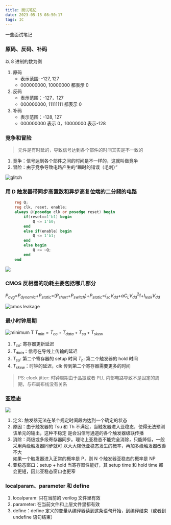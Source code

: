 ```yaml
---
title: 面试笔记
date: 2023-05-15 08:50:17
tags: IC
---
```


一些面试笔记

<!--more-->

### 原码、反码、补码

以 8 进制的数为例

1. 原码
   - 表示范围: -127, 127
   - 000000000, 10000000 都表示 0
2. 反码
   - 表示范围：-127，127
   - 000000000, 11111111 都表示 0
3. 补码
   - 表示范围：-128, 127
   - 000000000 表示 0，10000000 表示-128

### 竞争和冒险

> 元件是有时延的，导致信号达到各个部件的时间其实是不一致的

1. 竞争：信号达到各个部件之间的时间是不一样的，这就叫做竞争
2. 冒险：由于竞争导致电路产生的“瞬时的错误（毛刺）”

![glitch](https://s2.loli.net/2023/05/15/nVQfwYkRG1vFBZl.png)

### 用 D 触发器带同步高置数和异步高复位端的二分频的电路

```verilog
    reg Q;
    reg clk, reset, enable;
    always @(posedge clk or posedge reset) begin
        if(reset==1'b1) begin
            Q <= 1'b0;
        end
        else if(enable) begin
            Q <= 1'b1;
        end
        else begin
            Q <= ~Q;
        end
    end
```

![](https://s2.loli.net/2023/05/15/8ULWgrd12a9wGoi.png)

### CMOS 反相器的功耗主要包括哪几部分

$P_{avg}$=$P_{dynamic}$+$P_{static}$=($P_{short}$+$P_{switch}$)+$P_{static}$=$I_{sc}$$V_{dd}$+$\alpha$$C_{L}$$V_{dd}^{2}$f+$I_{leak}$$V_{dd}$

![cmos leakage](https://s2.loli.net/2023/05/15/BP64YAEoGXF1wtR.png)

### 最小时钟周期

![minimum T](https://s2.loli.net/2023/05/15/it9SeXy8KVERDHT.png)
$T_{min}=T_{co}+T_{data}+T_{su}+T_{skew}$

1. $T_{co}$: 寄存器更新延迟
2. $T_{data}$：信号在导线上传输的延迟
3. $T_{su}$: 第二个寄存器的 setup 时间
   $T_h$: 第二个触发器的 hold 时间
4. $T_{skew}$：时钟的延迟，clk 传到第二个寄存器需要更多的时间

> PS: clock jitter: 时钟周期由于晶振或者 PLL 内部电路导致不是固定的周期，与布局布线没有关系

### 亚稳态

![](https://pic1.zhimg.com/80/v2-52d7d442cc63a00330aaebe2d76f4b7c_720w.webp)

1. 定义: 触发器无法在某个规定时间段内达到一个确定的状态
2. 原因：由于触发器的 Tsu 和 Th 不满足，当触发器进入亚稳态，使得无法预测该单元的输出，这种不稳定 是会沿信号通道的各个触发器级联传播
3. 消除：两级或多级寄存器同步。理论上亚稳态不能完全消除，只能降低，一般采用两级触发器同步就可 以大大降低亚稳态发生的概率，再加多级触发器改善不大  
   如果一个触发器进入正常的概率是 P，则 N 个触发器亚稳态的概率是 NP
4. 亚稳态窗口：setup + hold
   当寄存器性能好，其 setup time 和 hold time 都会更短，因此亚稳态窗口也更窄

### localparam、parameter 和 define

1. localparam: 只在当前的 verilog 文件里有效
2. parameter: 在当前文件和上层文件里都有效
3. define：define 定义的变量从编译器读到这条语句开始，到编译结束（或者到 undefine 语句结束）

